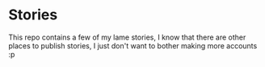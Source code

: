 # Stories

This repo contains a few of my lame stories, I know that there are other places to publish stories, I just don't want to bother making more accounts :p

